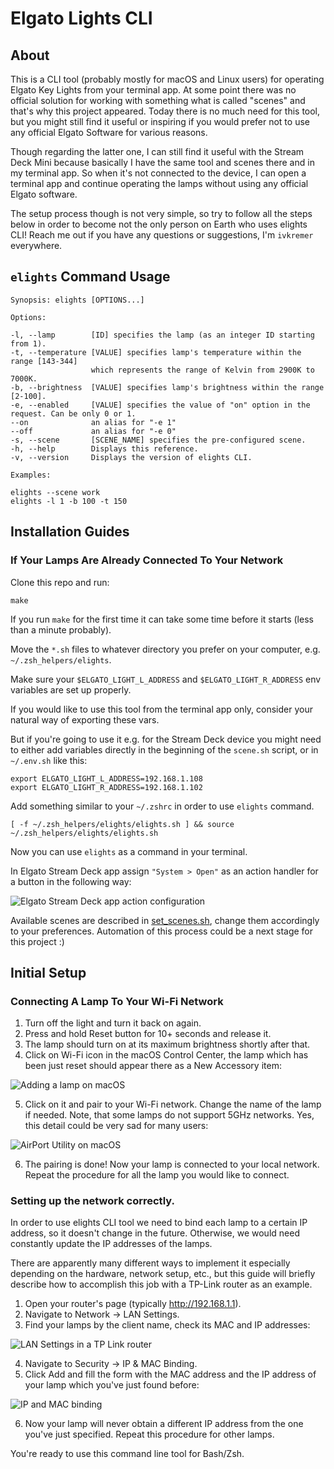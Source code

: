 # Elgato Lights CLI

## About

This is a CLI tool (probably mostly for macOS and Linux users) for operating Elgato Key Lights from your terminal app.
At some point there was no official solution for working with something what is called "scenes" and that's why this
project appeared. Today there is no much need for this tool, but you might still find it useful or inspiring if you
would prefer not to use any official Elgato Software for various reasons.

Though regarding the latter one, I can still find it useful with the Stream Deck Mini because basically I have the same
tool and scenes there and in my terminal app. So when it's not connected to the device, I can open a terminal app and
continue operating the lamps without using any official Elgato software.

The setup process though is not very simple, so try to follow all the steps below in order to become not the only person
on Earth who uses elights CLI! Reach me out if you have any questions or suggestions, I'm `ivkremer` everywhere.

## `elights` Command Usage

```
Synopsis: elights [OPTIONS...]

Options:

-l, --lamp        [ID] specifies the lamp (as an integer ID starting from 1).
-t, --temperature [VALUE] specifies lamp's temperature within the range [143-344]
                  which represents the range of Kelvin from 2900K to 7000K.
-b, --brightness  [VALUE] specifies lamp's brightness within the range [2-100].
-e, --enabled     [VALUE] specifies the value of "on" option in the request. Can be only 0 or 1.
--on              an alias for "-e 1"
--off             an alias for "-e 0"
-s, --scene       [SCENE_NAME] specifies the pre-configured scene.
-h, --help        Displays this reference.
-v, --version     Displays the version of elights CLI.

Examples:

elights --scene work
elights -l 1 -b 100 -t 150
```

## Installation Guides

### If Your Lamps Are Already Connected To Your Network

Clone this repo and run:

```shell
make
```

If you run `make` for the first time it can take some time before it starts (less than a minute probably).

Move the `*.sh` files to whatever directory you prefer on your computer, e.g. `~/.zsh_helpers/elights`.

Make sure your `$ELGATO_LIGHT_L_ADDRESS` and `$ELGATO_LIGHT_R_ADDRESS` env variables are set up properly.

If you would like to use this tool from the terminal app only, consider your natural way of exporting these vars.

But if you're going to use it e.g. for the Stream Deck device you might need to either add variables directly in the
beginning of the `scene.sh` script, or in `~/.env.sh` like this:

```shell
export ELGATO_LIGHT_L_ADDRESS=192.168.1.108
export ELGATO_LIGHT_R_ADDRESS=192.168.1.102
```

Add something similar to your `~/.zshrc` in order to use `elights` command.

```shell
[ -f ~/.zsh_helpers/elights/elights.sh ] && source ~/.zsh_helpers/elights/elights.sh
```

Now you can use `elights` as a command in your terminal.

In Elgato Stream Deck app assign `"System > Open"` as an action handler for a button in the following way:

![Elgato Stream Deck app action configuration](./readme_resources/stream-deck-action.png)

Available scenes are described in [set_scenes.sh](src/core/set_scene.sh), change them accordingly to your preferences.
Automation of this process could be a next stage for this project :)

## Initial Setup

### Connecting A Lamp To Your Wi-Fi Network

1. Turn off the light and turn it back on again.
2. Press and hold Reset button for 10+ seconds and release it.
3. The lamp should turn on at its maximum brightness shortly after that.
4. Click on Wi-Fi icon in the macOS Control Center, the lamp which has been just reset should appear there as a New
Accessory item:

![Adding a lamp on macOS](./readme_resources/macos-adding-a-lamp.png)

5. Click on it and pair to your Wi-Fi network. Change the name of the lamp if needed. Note, that some lamps do not
support 5GHz networks. Yes, this detail could be very sad for many users:

![AirPort Utility on macOS](./readme_resources/macos-airport-utility.png)

6. The pairing is done! Now your lamp is connected to your local network. Repeat the procedure for all the lamp you
would like to connect.

### Setting up the network correctly.

In order to use elights CLI tool we need to bind each lamp to a certain IP address, so it doesn't change in the future.
Otherwise, we would need constantly update the IP addresses of the lamps.

There are apparently many different ways to implement it especially depending on the hardware, network setup, etc., but
this guide will briefly describe how to accomplish this job with a TP-Link router as an example.

1. Open your router's page (typically http://192.168.1.1).
2. Navigate to Network → LAN Settings.
3. Find your lamps by the client name, check its MAC and IP addresses:

![LAN Settings in a TP Link router](./readme_resources/router-lan-settings.png)

4. Navigate to Security → IP & MAC Binding.
5. Click Add and fill the form with the MAC address and the IP address of your lamp which you've just found before:

![IP and MAC binding](./readme_resources/router-ip-and-mac-binding.png)

6. Now your lamp will never obtain a different IP address from the one you've just specified. Repeat this procedure for
other lamps.

You're ready to use this command line tool for Bash/Zsh.
